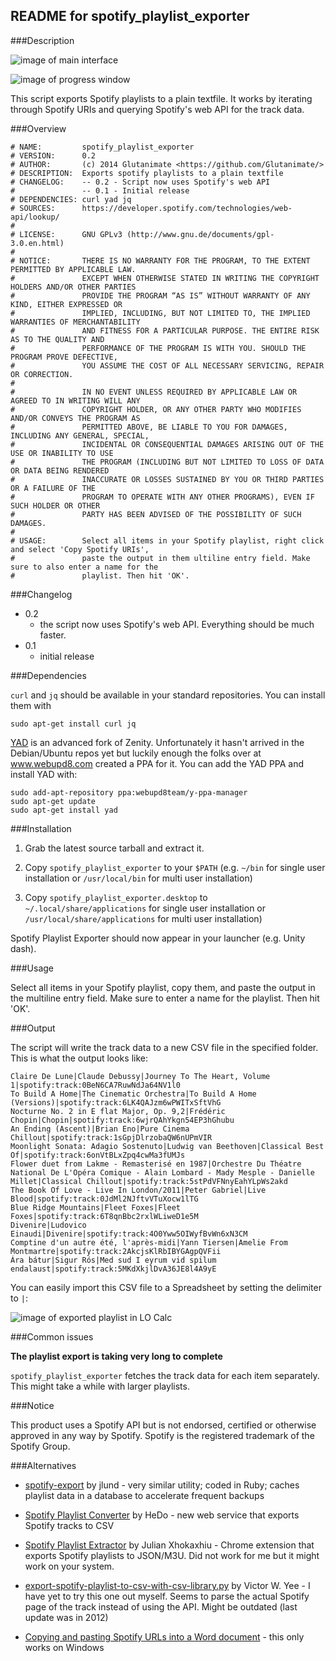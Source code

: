 ## README for spotify_playlist_exporter

###Description

![image of main interface](https://raw.githubusercontent.com/Glutanimate/spotify_playlist_exporter/master/spotify_playlist_exporter_main.png)

![image of progress window](https://raw.githubusercontent.com/Glutanimate/spotify_playlist_exporter/master/spotify_playlist_exporter_progress.png)

This script exports Spotify playlists to a plain textfile. It works by iterating through Spotify URIs and querying Spotify's web API for the track data.

###Overview

    # NAME:         spotify_playlist_exporter
    # VERSION:      0.2
    # AUTHOR:       (c) 2014 Glutanimate <https://github.com/Glutanimate/>
    # DESCRIPTION:  Exports spotify playlists to a plain textfile
    # CHANGELOG:    -- 0.2 - Script now uses Spotify's web API
    #               -- 0.1 - Initial release
    # DEPENDENCIES: curl yad jq
    # SOURCES:      https://developer.spotify.com/technologies/web-api/lookup/
    #
    # LICENSE:      GNU GPLv3 (http://www.gnu.de/documents/gpl-3.0.en.html)
    #
    # NOTICE:       THERE IS NO WARRANTY FOR THE PROGRAM, TO THE EXTENT PERMITTED BY APPLICABLE LAW. 
    #               EXCEPT WHEN OTHERWISE STATED IN WRITING THE COPYRIGHT HOLDERS AND/OR OTHER PARTIES 
    #               PROVIDE THE PROGRAM “AS IS” WITHOUT WARRANTY OF ANY KIND, EITHER EXPRESSED OR 
    #               IMPLIED, INCLUDING, BUT NOT LIMITED TO, THE IMPLIED WARRANTIES OF MERCHANTABILITY 
    #               AND FITNESS FOR A PARTICULAR PURPOSE. THE ENTIRE RISK AS TO THE QUALITY AND 
    #               PERFORMANCE OF THE PROGRAM IS WITH YOU. SHOULD THE PROGRAM PROVE DEFECTIVE,
    #               YOU ASSUME THE COST OF ALL NECESSARY SERVICING, REPAIR OR CORRECTION.
    #
    #               IN NO EVENT UNLESS REQUIRED BY APPLICABLE LAW OR AGREED TO IN WRITING WILL ANY 
    #               COPYRIGHT HOLDER, OR ANY OTHER PARTY WHO MODIFIES AND/OR CONVEYS THE PROGRAM AS 
    #               PERMITTED ABOVE, BE LIABLE TO YOU FOR DAMAGES, INCLUDING ANY GENERAL, SPECIAL, 
    #               INCIDENTAL OR CONSEQUENTIAL DAMAGES ARISING OUT OF THE USE OR INABILITY TO USE 
    #               THE PROGRAM (INCLUDING BUT NOT LIMITED TO LOSS OF DATA OR DATA BEING RENDERED 
    #               INACCURATE OR LOSSES SUSTAINED BY YOU OR THIRD PARTIES OR A FAILURE OF THE 
    #               PROGRAM TO OPERATE WITH ANY OTHER PROGRAMS), EVEN IF SUCH HOLDER OR OTHER 
    #               PARTY HAS BEEN ADVISED OF THE POSSIBILITY OF SUCH DAMAGES.
    #
    # USAGE:        Select all items in your Spotify playlist, right click and select 'Copy Spotify URIs',
    #               paste the output in them ultiline entry field. Make sure to also enter a name for the 
    #               playlist. Then hit 'OK'.

###Changelog

- 0.2
    - the script now uses Spotify's web API. Everything should be much faster.
- 0.1 
    - initial release

###Dependencies

`curl` and `jq` should be available in your standard repositories. You can install them with

    sudo apt-get install curl jq
   
[YAD](http://sourceforge.net/projects/yad-dialog/) is an advanced fork of Zenity. Unfortunately it hasn't arrived in the Debian/Ubuntu repos yet but luckily enough the folks over at www.webupd8.com created a PPA for it. You can add the YAD PPA and install YAD with:

    sudo add-apt-repository ppa:webupd8team/y-ppa-manager
    sudo apt-get update
    sudo apt-get install yad

###Installation

1. Grab the latest source tarball and extract it.

2. Copy `spotify_playlist_exporter` to your `$PATH` (e.g. `~/bin` for single user installation or `/usr/local/bin` for multi user installation)

3. Copy `spotify_playlist_exporter.desktop` to `~/.local/share/applications` for single user installation or `/usr/local/share/applications` for multi user installation)

Spotify Playlist Exporter should now appear in your launcher (e.g. Unity dash).

###Usage

Select all items in your Spotify playlist, copy them, and paste the output in the multiline entry field. Make sure to enter a name for the playlist. Then hit 'OK'.

###Output

The script will write the track data to a new CSV file in the specified folder. This is what the output looks like:

    Claire De Lune|Claude Debussy|Journey To The Heart, Volume 1|spotify:track:0BeN6CA7RuwNdJa64NV1l0
    To Build A Home|The Cinematic Orchestra|To Build A Home (Versions)|spotify:track:6LK4QAJzm6wPWITxSftVhG
    Nocturne No. 2 in E flat Major, Op. 9,2|Frédéric Chopin|Chopin|spotify:track:6wjrQAhYkgn54EP3hGhubu
    An Ending (Ascent)|Brian Eno|Pure Cinema Chillout|spotify:track:1sGpjDlrzobaQW6nUPmVIR
    Moonlight Sonata: Adagio Sostenuto|Ludwig van Beethoven|Classical Best Of|spotify:track:6onVtBLxZpq4cwMa3fUMJs
    Flower duet from Lakme - Remasterisé en 1987|Orchestre Du Théatre National De L'Opéra Comique - Alain Lombard - Mady Mesple - Danielle Millet|Classical Chillout|spotify:track:5stPdVFNnyEahYLpWs2akd
    The Book Of Love - Live In London/2011|Peter Gabriel|Live Blood|spotify:track:0JdMl2NJftvVTuXocw1lTG
    Blue Ridge Mountains|Fleet Foxes|Fleet Foxes|spotify:track:6T8qnBbc2rxlWLiweD1e5M
    Divenire|Ludovico Einaudi|Divenire|spotify:track:4O0Yww5OIWyfBvWn6xN3CM
    Comptine d'un autre été, l'après-midi|Yann Tiersen|Amelie From Montmartre|spotify:track:2AkcjsKlRbIBYGAgpQVFii
    Ára bátur|Sigur Rós|Med sud I eyrum vid spilum endalaust|spotify:track:5MKdXkjlDvA36JE8l4A9yE

You can easily import this CSV file to a Spreadsheet by setting the delimiter to `|`:

![image of exported playlist in LO Calc](https://raw.githubusercontent.com/Glutanimate/spotify_playlist_exporter/master/spotify_playlist_exporter_localc.png)

###Common issues

**The playlist export is taking very long to complete**

`spotify_playlist_exporter` fetches the track data for each item separately. This might take a while with larger playlists.

###Notice

This product uses a Spotify API but is not endorsed, certified or otherwise approved in any way by Spotify. Spotify is the registered trademark of the Spotify Group.

###Alternatives

- [spotify-export](https://github.com/jlund/spotify-export) by jlund - very similar utility; coded in Ruby; caches playlist data in a database to accelerate frequent backups

- [Spotify Playlist Converter](http://www.spotifyconverter.com/) by HeDo - new web service that exports Spotify tracks to CSV

- [Spotify Playlist Extractor](https://chrome.google.com/webstore/detail/spotify-playlist-extracto/onglffcjldphmpfnpdfmngfenhmjlnnn) by Julian Xhokaxhiu - Chrome extension that exports Spotify playlists to JSON/M3U. Did not work for me but it might work on your system.

- [export-spotify-playlist-to-csv-with-csv-library.py](http://victorwyee.com/python/export-spotify-playlist-to-csv-with-python/) by Victor W. Yee - I have yet to try this one out myself. Seems to parse the actual Spotify page of the track instead of using the API. Might be outdated (last update was in 2012)

- [Copying and pasting Spotify URLs into a Word document](http://baracoma.wordpress.com/2014/05/15/exporting-spotify-playlist-to-text/) - this only works on Windows
